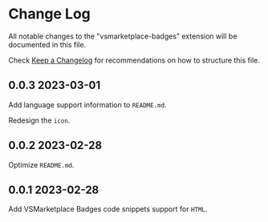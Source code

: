 # Change Log

All notable changes to the "vsmarketplace-badges" extension will be documented in this file.

Check [Keep a Changelog](http://keepachangelog.com/) for recommendations on how to structure this file.

## 0.0.3 2023-03-01

Add language support information to `README.md`.

Redesign the `icon`.

## 0.0.2 2023-02-28

Optimize `README.md`.

## 0.0.1 2023-02-28

Add VSMarketplace Badges code snippets support for `HTML`.
